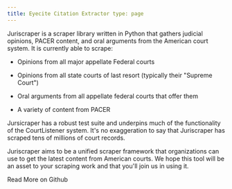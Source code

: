 ```yaml
---
title: Eyecite Citation Extractor type: page
---
```







Juriscraper is a scraper library written in Python that gathers judicial
opinions, PACER content, and oral arguments from the American court system. It
is currently able to scrape:

- Opinions from all major appellate Federal courts

- Opinions from all state courts of last resort (typically their "Supreme
  Court")

- Oral arguments from all appellate federal courts that offer them

- A variety of content from PACER

Jursicraper has a robust test suite and underpins much of the functionality of
the CourtListener system. It's no exaggeration to say that Juriscraper has
scraped tens of millions of court records.

Juriscraper aims to be a unified scraper framework that organizations can use
to get the latest content from American courts. We hope this tool will be an
asset to your scraping work and that you'll join us in using it.

<div className="text-center">
    <PurpleButton href="https://github.com/freelawproject/eyecite" size="lg">Read More on Github</PurpleButton>
</div>
